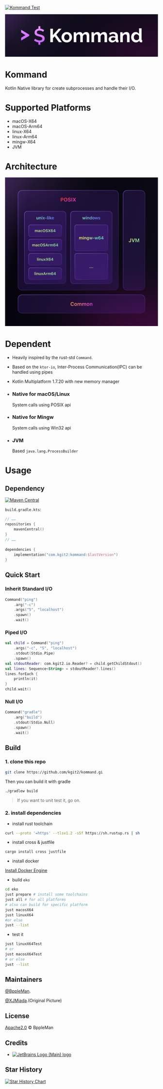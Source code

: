 [![Kommand Test](https://github.com/kgit2/kommand/actions/workflows/gradle.yml/badge.svg)](https://github.com/kgit2/kommand/actions/workflows/gradle.yml)

![logo](https://raw.githubusercontent.com/floater-git/Artist/main/kommand/logo.png)

# Kommand

Kotlin Native library for create subprocesses and handle their I/O.

# Supported Platforms

- macOS-X64
- macOS-Arm64
- linux-X64
- linux-Arm64
- mingw-X64
- JVM

# Architecture

![architecture](assets/architecture_3.0.png)

# Dependent

- Heavily inspired by the rust-std `Command`.
- Based on the `ktor-io`, Inter-Process Communication(IPC) can be handled using pipes
- Kotlin Multiplatform 1.7.20 with new memory manager

- ### Native for macOS/Linux

    System calls using POSIX api

- ### Native for Mingw

    System calls using Win32 api

- ### JVM

    Based `java.lang.ProcessBuilder`


# Usage

## Dependency

[![Maven Central](https://maven-badges.herokuapp.com/maven-central/com.kgit2/kommand/badge.svg)](https://maven-badges.herokuapp.com/maven-central/com.kgit2/kommand)

`build.gradle.kts`:

```kotlin
// ……
repositories {
    mavenCentral()
}
// ……

dependencies {
    implementation("com.kgit2:kommand:$lastVersion")
}

```

## Quick Start

### Inherit Standard I/O

```kotlin
Command("ping")
    .arg("-c")
    .args("5", "localhost")
    .spawn()
    .wait()
```

### Piped I/O

```kotlin
val child = Command("ping")
    .args("-c", "5", "localhost")
    .stdout(Stdio.Pipe)
    .spawn()
val stdoutReader: com.kgit2.io.Reader? = child.getChildStdout()
val lines: Sequence<String> = stdoutReader?.lines()
lines.forEach { 
    println(it)
}
child.wait()
```

### Null I/O

```kotlin
Command("gradle")
    .arg("build")
    .stdout(Stdio.Null)
    .spawn()
    .wait()
```

## Build

### 1. clone this repo

```bash
git clone https://github.com/kgit2/kommand.gi
```
Then you can build it with gradle

```bash
./gradlew build
```

> If you want to unit test it, go on.

### 2. install dependencies

* install rust toolchain

```bash
curl --proto '=https' --tlsv1.2 -sSf https://sh.rustup.rs | sh
```

* install cross & justfile

```bash
cargo install cross justfile
```

* install docker

[Install Docker Engine](https://docs.docker.com/engine/install/)

* build `eko`

```bash
cd eko
just prepare # install some toolchains
just all # for all platforms
# also can build for specific platform
just macosX64
just linuxX64
#or else
just --list
```
* test it

```bash
just linuxX64Test
# or
just macosX64Test
# or else
just --list
```

## Maintainers

[@BppleMan](https://github.com/BppleMan).

[@XJMiada](https://github.com/XJMiada).(Original Picture)

## License

[Apache2.0](LICENSE) © BppleMan

## Credits

- [![JetBrains Logo (Main) logo](https://resources.jetbrains.com/storage/products/company/brand/logos/jb_beam.svg)](https://jb.gg/OpenSourceSupport)

## Star History

[![Star History Chart](https://api.star-history.com/svg?repos=kgit2/kommand&type=Date&theme=dark)](https://star-history.com/#kgit2/kommand&Date)

